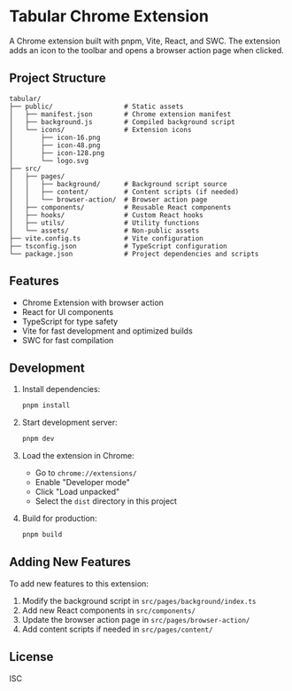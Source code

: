 # Tabular Chrome Extension

A Chrome extension built with pnpm, Vite, React, and SWC. The extension adds an icon to the toolbar and opens a browser action page when clicked.

## Project Structure

```
tabular/
├── public/                  # Static assets
│   ├── manifest.json        # Chrome extension manifest
│   ├── background.js        # Compiled background script
│   └── icons/               # Extension icons
│       ├── icon-16.png
│       ├── icon-48.png
│       ├── icon-128.png
│       └── logo.svg
├── src/
│   ├── pages/
│   │   ├── background/      # Background script source
│   │   ├── content/         # Content scripts (if needed)
│   │   └── browser-action/  # Browser action page
│   ├── components/          # Reusable React components
│   ├── hooks/               # Custom React hooks
│   ├── utils/               # Utility functions
│   └── assets/              # Non-public assets
├── vite.config.ts           # Vite configuration
├── tsconfig.json            # TypeScript configuration
└── package.json             # Project dependencies and scripts
```

## Features

- Chrome Extension with browser action
- React for UI components
- TypeScript for type safety
- Vite for fast development and optimized builds
- SWC for fast compilation

## Development

1. Install dependencies:
   ```bash
   pnpm install
   ```

2. Start development server:
   ```bash
   pnpm dev
   ```

3. Load the extension in Chrome:
   - Go to `chrome://extensions/`
   - Enable "Developer mode"
   - Click "Load unpacked"
   - Select the `dist` directory in this project

4. Build for production:
   ```bash
   pnpm build
   ```

## Adding New Features

To add new features to this extension:

1. Modify the background script in `src/pages/background/index.ts`
2. Add new React components in `src/components/`
3. Update the browser action page in `src/pages/browser-action/`
4. Add content scripts if needed in `src/pages/content/`

## License

ISC
